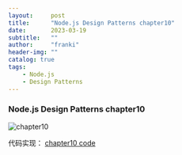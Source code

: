 ```yaml
---
layout:     post
title:      "Node.js Design Patterns chapter10"
date:       2023-03-19
subtitle:   ""
author:     "franki"
header-img: ""
catalog: true
tags:
    - Node.js
    - Design Patterns
---
```


### Node.js Design Patterns chapter10

![chapter10](http://qiniu.sevenyuan.cn/node-design-patterns-chapter10.jpg)

代码实现：
[chapter10 code](https://github.com/NikFranki/node-design-patterns/blob/master/10-universal-javascript/1-webpack-intro/src/index.js)
